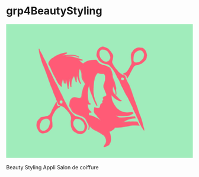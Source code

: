 # grp4BeautyStyling

![Notre logo](/assets/img/logo-beautystyling.jpg)

Beauty Styling Appli Salon de coiffure
